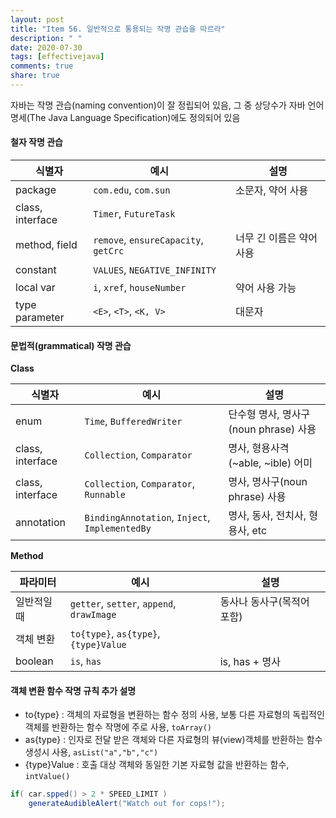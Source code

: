 ```yaml
---
layout: post
title: "Item 56. 일반적으로 통용되는 작명 관습을 따르라"
description: " "
date: 2020-07-30
tags: [effectivejava]
comments: true
share: true
---
```



자바는 작명 관습(naming convention)이 잘 정립되어 있음, 
그 중 상당수가 자바 언어 명세(The Java Language Specification)에도 정의되어 있음

#### 철자 작명 관습

| 식별자 | 예시 | 설명 |
| --- | --- | --- |
| package | ```com.edu```, ```com.sun``` | 소문자, 약어 사용 |
| class, interface | ```Timer```, ```FutureTask``` | |
| method, field | ```remove```, ```ensureCapacity```, ```getCrc``` | 너무 긴 이름은 약어 사용 |
| constant | ```VALUES```, ```NEGATIVE_INFINITY``` | | 
| local var | ```i```, ```xref```, ```houseNumber``` | 약어 사용 가능 |
| type parameter | ```<E>```, ```<T>```, ```<K, V>``` | 대문자 |


#### 문법적(grammatical) 작명 관습

__Class__

| 식별자 | 예시 | 설명 |
| --- | --- | --- |
| enum | ```Time```, ```BufferedWriter``` | 단수형 명사, 명사구(noun phrase) 사용 |
| class, interface | ```Collection```, ```Comparator``` | 명사, 형용사격(~able, ~ible) 어미 |
| class, interface | ```Collection```, ```Comparator```, ```Runnable``` | 명사, 명사구(noun phrase) 사용 |
| annotation | ```BindingAnnotation```, ```Inject```, ```ImplementedBy``` | 명사, 동사, 전치사, 형용사, etc |

__Method__

| 파라미터 | 예시 | 설명 |
| --- | --- | --- |
| 일반적일때 | ```getter```, ```setter```, ```append```, ```drawImage``` | 동사나 동사구(목적어 포함) |
| 객체 변환 | ```to{type}```, ```as{type}```, ```{type}Value``` |  |
| boolean | ```is```, ```has``` | is, has + 명사  |

#### 객체 변환 함수 작명 규칙 추가 설명
- to{type} : 객체의 자료형을 변환하는 함수 정의 사용, 보통 다른 자료형의 독립적인 객체를 반환하는 함수 작명에 주로 사용, ```toArray()```
- as{type} : 인자로 전달 받은 객체와 다른 자료형의 뷰(view)객체를 반환하는 함수 생성시 사용, ```asList("a","b","c")```
- {type}Value : 호출 대상 객체와 동일한 기본 자료형 값을 반환하는 함수, ```intValue()```
 
```java
if( car.spped() > 2 * SPEED_LIMIT )
    generateAudibleAlert("Watch out for cops!");
```


